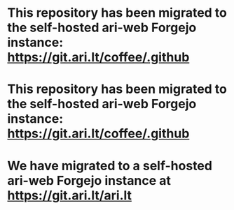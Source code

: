 # This repository has been migrated to the self-hosted ari-web Forgejo instance: <https://git.ari.lt/coffee/.github>
# This repository has been migrated to the self-hosted ari-web Forgejo instance: <https://git.ari.lt/coffee/.github>
# We have migrated to a self-hosted ari-web Forgejo instance at <https://git.ari.lt/ari.lt>
